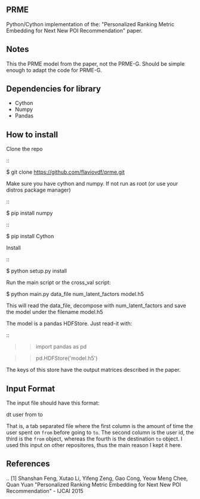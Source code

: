 PRME
----

Python/Cython implementation of the: "Personalized Ranking Metric Embedding for
Next New POI Recommendation" paper.

Notes
-----

This the PRME model from the paper, not the PRME-G. Should be simple enough
to adapt the code for PRME-G.

Dependencies for library
------------------------
   * Cython
   * Numpy
   * Pandas

How to install
--------------

Clone the repo

::

$ git clone https://github.com/flaviovdf/prme.git

Make sure you have cython and numpy. If not run as root (or use your distros package manager)

::

$ pip install numpy

::

$ pip install Cython

Install

::

$ python setup.py install

Run the main script or the cross_val script:

$ python main.py data_file num_latent_factors model.h5

This will read the data_file, decompose with num_latent_factors and save
the model under the filename model.h5

The model is a pandas HDFStore. Just read-it with:

::

>> import pandas as pd

>> pd.HDFStore('model.h5')

The keys of this store have the output matrices described in the paper.

Input Format
------------

The input file should have this format:

dt <tab> user <item> from <item> to

That is, a tab separated file where the first column is the amount of time the user 
spent on `from` before going to `to`. The second column is the user id, the third 
is the `from` object, whereas the fourth is the destination `to` object. I used 
this input on other repositores, thus the main  reason I kept it here. 

References
----------
.. [1] Shanshan Feng, Xutao Li, Yifeng Zeng, Gao Cong, Yeow Meng Chee, Quan Yuan
   "Personalized Ranking Metric Embedding for Next New POI Recommendation" - IJCAI 2015 
